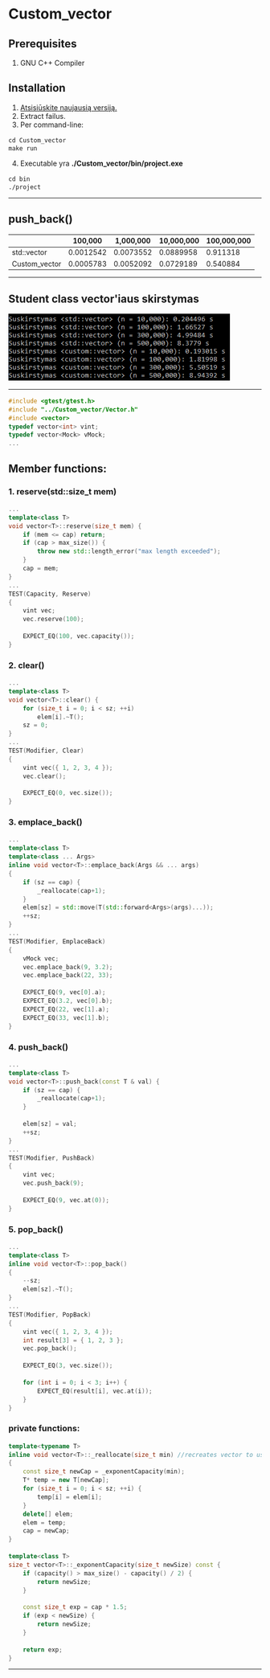 # Custom_vector

## Prerequisites
1. GNU C++ Compiler

## Installation
1. [Atsisiūskite naujausią versiją.](https://github.com/Effanuel/Custom_vector/archive/v1.2.zip)
2. Extract failus.
3. Per command-line:

```
cd Custom_vector
make run
```
4. Executable yra **./Custom_vector/bin/project.exe**
```
cd bin
./project
```


---
## push_back()
|   | 100,000  | 1,000,000   | 10,000,000   |  100,000,000  |
|---|---|---|---|---|
|  std::vector | 0.0012542  | 0.0073552  |  0.0889958   |  0.911318 |
| Custom_vector  |  0.0005783 |   0.0052092 | 0.0729189  | 0.540884  |

---
## Student class vector'iaus skirstymas
![customVSstd](https://github.com/Effanuel/Custom_vector/blob/master/custom%20vs%20std.png)

---

```c++
#include <gtest/gtest.h>
#include "../Custom_vector/Vector.h"
#include <vector>
typedef vector<int> vint;
typedef vector<Mock> vMock;
...
```
## Member functions:
### 1. reserve(std::size_t mem)
```C++
...
template<class T>
void vector<T>::reserve(size_t mem) {
	if (mem <= cap) return;
	if (cap > max_size()) {
		throw new std::length_error("max length exceeded");
	}
	cap = mem;
}
...
TEST(Capacity, Reserve)
{
	vint vec;
	vec.reserve(100);

	EXPECT_EQ(100, vec.capacity());
}
```
### 2. clear()
```C++
...
template<class T>
void vector<T>::clear() {
	for (size_t i = 0; i < sz; ++i)
		elem[i].~T();
	sz = 0;
}
...
TEST(Modifier, Clear)
{
	vint vec({ 1, 2, 3, 4 });
	vec.clear();

	EXPECT_EQ(0, vec.size());
}
```

### 3. emplace_back()
```C++
...
template<class T>
template<class ... Args>
inline void vector<T>::emplace_back(Args && ... args)
{
	if (sz == cap) {
		_reallocate(cap+1);
	}
	elem[sz] = std::move(T(std::forward<Args>(args)...));
	++sz;
}
...
TEST(Modifier, EmplaceBack)
{
	vMock vec;
	vec.emplace_back(9, 3.2);
	vec.emplace_back(22, 33);

	EXPECT_EQ(9, vec[0].a);
	EXPECT_EQ(3.2, vec[0].b);
	EXPECT_EQ(22, vec[1].a);
	EXPECT_EQ(33, vec[1].b);
}
```

### 4. push_back()
```C++
...
template<class T>
void vector<T>::push_back(const T & val) {
	if (sz == cap) {
		_reallocate(cap+1);
	}

	elem[sz] = val;
	++sz;
}
...
TEST(Modifier, PushBack)
{
	vint vec;
	vec.push_back(9);

	EXPECT_EQ(9, vec.at(0));
}
```


### 5. pop_back()
```C++
...
template<class T>
inline void vector<T>::pop_back()
{
	--sz;
	elem[sz].~T();
}
...
TEST(Modifier, PopBack)
{
	vint vec({ 1, 2, 3, 4 });
	int result[3] = { 1, 2, 3 };
	vec.pop_back();

	EXPECT_EQ(3, vec.size());

	for (int i = 0; i < 3; i++) {
		EXPECT_EQ(result[i], vec.at(i));
	}
}
```


### private functions:
```C++
template<typename T>
inline void vector<T>::_reallocate(size_t min) //recreates vector to use new capacity
{
	const size_t newCap = _exponentCapacity(min);
	T* temp = new T[newCap];
	for (size_t i = 0; i < sz; ++i) {
		temp[i] = elem[i];
	}
	delete[] elem;
	elem = temp;
	cap = newCap;
}

template<class T>
size_t vector<T>::_exponentCapacity(size_t newSize) const {
	if (capacity() > max_size() - capacity() / 2) {
		return newSize;
	}

	const size_t exp = cap * 1.5;
	if (exp < newSize) {
		return newSize;
	}

	return exp;
}

```
---























